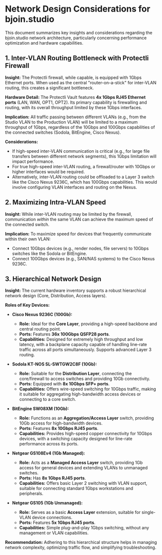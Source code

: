 # Network Design Considerations for bjoin.studio

This document summarizes key insights and considerations regarding the bjoin.studio network architecture, particularly concerning performance optimization and hardware capabilities.

## 1. Inter-VLAN Routing Bottleneck with Protectli Firewall

**Insight:** The Protectli firewall, while capable, is equipped with 1Gbps Ethernet ports. When used as the central "router-on-a-stick" for inter-VLAN routing, this creates a significant bottleneck.

**Hardware Detail:** The Protectli Vault features **4x 1Gbps RJ45 Ethernet ports** (LAN, WAN, OPT1, OPT2). Its primary capability is firewalling and routing, with its overall throughput limited by these 1Gbps interfaces.

**Implication:** All traffic passing between different VLANs (e.g., from the Studio VLAN to the Production VLAN) will be limited to a maximum throughput of 1Gbps, regardless of the 10Gbps and 100Gbps capabilities of the connected switches (Sodola, BitEngine, Cisco Nexus).

**Considerations:**
*   If high-speed inter-VLAN communication is critical (e.g., for large file transfers between different network segments), this 1Gbps limitation will impact performance.
*   For true high-speed inter-VLAN routing, a firewall/router with 10Gbps or higher interfaces would be required.
*   Alternatively, inter-VLAN routing could be offloaded to a Layer 3 switch like the Cisco Nexus 9236C, which has 100Gbps capabilities. This would involve configuring VLAN interfaces and routing on the Nexus.

## 2. Maximizing Intra-VLAN Speed

**Insight:** While inter-VLAN routing may be limited by the firewall, communication *within* the same VLAN can achieve the maximum speed of the connected switch.

**Implication:** To maximize speed for devices that frequently communicate within their own VLAN:
*   Connect 10Gbps devices (e.g., render nodes, file servers) to 10Gbps switches like the Sodola or BitEngine.
*   Connect 100Gbps devices (e.g., SAN/NAS systems) to the Cisco Nexus 9236C.

## 3. Hierarchical Network Design

**Insight:** The current hardware inventory supports a robust hierarchical network design (Core, Distribution, Access layers).

**Roles of Key Devices:**

*   **Cisco Nexus 9236C (100Gb):**
    *   **Role:** Ideal for the **Core Layer**, providing a high-speed backbone and central routing point.
    *   **Ports:** Features **36x 100Gbps QSFP28 ports**.
    *   **Capabilities:** Designed for extremely high throughput and low latency, with a backplane capacity capable of handling line-rate traffic across all ports simultaneously. Supports advanced Layer 3 routing.

*   **Sodola KT-NOS SL-SWTGW2C8F (10Gb):**
    *   **Role:** Suitable for the **Distribution Layer**, connecting the core/firewall to access switches and providing 10Gb connectivity.
    *   **Ports:** Equipped with **8x 10Gbps SFP+ ports**.
    *   **Capabilities:** Offers wire-speed switching for 10Gbps traffic, making it suitable for aggregating high-bandwidth access devices or connecting to a core switch.

*   **BitEngine SW08XM (10Gb):**
    *   **Role:** Functions as an **Aggregation/Access Layer** switch, providing 10Gb access for high-bandwidth devices.
    *   **Ports:** Features **8x 10Gbps RJ45 ports**.
    *   **Capabilities:** Provides high-speed copper connectivity for 10Gbps devices, with a switching capacity designed for line-rate performance across its ports.

*   **Netgear GS108Ev4 (1Gb Managed):**
    *   **Role:** Acts as a **Managed Access Layer** switch, providing 1Gb access for general devices and extending VLANs to unmanaged switches.
    *   **Ports:** Has **8x 1Gbps RJ45 ports**.
    *   **Capabilities:** Offers basic Layer 2 switching with VLAN support, suitable for connecting standard 1Gbps workstations and peripherals.

*   **Netgear GS105 (1Gb Unmanaged):**
    *   **Role:** Serves as a basic **Access Layer** extension, suitable for single-VLAN device connections.
    *   **Ports:** Features **5x 1Gbps RJ45 ports**.
    *   **Capabilities:** Simple plug-and-play 1Gbps switching, without any management or VLAN capabilities.

**Recommendation:** Adhering to this hierarchical structure helps in managing network complexity, optimizing traffic flow, and simplifying troubleshooting.